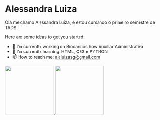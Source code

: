 
# Alessandra Luiza
Olá me chamo Alessandra Luiza, e estou cursando o primeiro semestre de TADS.

Here are some ideas to get you started:

- 🔭 I’m currently working on Biocardios how Auxiliar Administrativa
- 🌱 I’m currently learning: HTML, CSS e PYTHON
- 📫 How to reach me: aleluizasg@gmail.com

<div>
<a href="https://github.com/alessandraluiza">
<img height="160em" src="https://github-readme-stats.vercel.app/api/top-langs/?username=alessandraluiza&layout=compact&langs_count=7&theme=dracula"/>
<img height="160em" src="https://github-readme-stats.vercel.app/api?username=alessandraluiza&show_icons=true&theme=dracula&include_all_commits=true&count_private=true"/>
</div>
